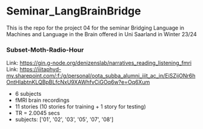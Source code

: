 # Seminar_LangBrainBridge
This is the repo for the project 04 for the seminar Bridging Language in Machines and Language in the Brain offered in Uni Saarland in Winter 23/24


### Subset-Moth-Radio-Hour
Link: https://gin.g-node.org/denizenslab/narratives_reading_listening_fmri
Link: https://iiitaphyd-my.sharepoint.com/:f:/g/personal/oota_subba_alumni_iiit_ac_in/EiSZijONr6hOntHIabtnKLQBpBLfcNxU9XAWhfvCiGOq6w?e=Oq6Xum
- 6 subjects
- fMRI brain recordings
- 11 stories (10 stories for training + 1 story for testing)
- TR = 2.0045 secs
- subjects: ['01', '02', '03', '05', '07', '08']